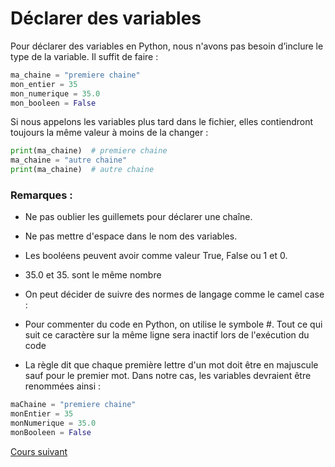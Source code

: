 # Déclarer des variables

Pour déclarer des variables en Python, nous n'avons pas besoin d’inclure le type de la variable. Il suffit de faire :

```python
ma_chaine = "premiere chaine"
mon_entier = 35
mon_numerique = 35.0 
mon_booleen = False
```

Si nous appelons les variables plus tard dans le fichier, elles contiendront toujours la même valeur à moins de la changer :

```python
print(ma_chaine)  # premiere chaine
ma_chaine = "autre chaine"
print(ma_chaine)  # autre chaine
```

### Remarques :

- Ne pas oublier les guillemets pour déclarer une chaîne.
- Ne pas mettre d'espace dans le nom des variables.
- Les booléens peuvent avoir comme valeur True, False ou 1 et 0.
- 35.0 et 35. sont le même nombre
- On peut décider de suivre des normes de langage comme le camel case :
- Pour commenter du code en Python, on utilise le symbole #. Tout ce qui suit ce caractère sur la même ligne sera inactif lors de l'exécution du code

- La règle dit que chaque première lettre d'un mot doit être en majuscule sauf pour le premier mot.
Dans notre cas, les variables devraient être renommées ainsi :

```python 
maChaine = "premiere chaine"
monEntier = 35
monNumerique = 35.0
monBooleen = False
```

[Cours suivant](../Cours/3_Operations.md)
